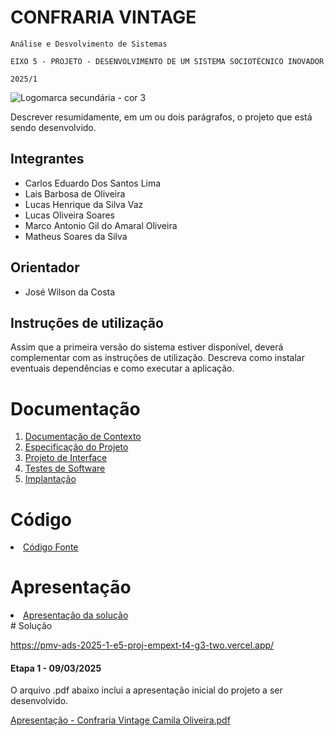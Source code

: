 # CONFRARIA VINTAGE

`Análise e Desvolvimento de Sistemas`

`EIXO 5 - PROJETO - DESENVOLVIMENTO DE UM SISTEMA SOCIOTÉCNICO INOVADOR`

`2025/1`


![Logomarca secundária -  cor 3](https://github.com/user-attachments/assets/92a74bae-38fc-4f3c-ae29-9f27bbd242ad)

Descrever resumidamente, em um ou dois parágrafos, o projeto que está sendo desenvolvido.

## Integrantes

* Carlos Eduardo Dos Santos Lima
* Lais Barbosa de Oliveira
* Lucas Henrique da Silva Vaz
* Lucas Oliveira Soares
* Marco Antonio Gil do Amaral Oliveira
* Matheus Soares da Silva

## Orientador

* José Wilson da Costa

## Instruções de utilização

Assim que a primeira versão do sistema estiver disponível, deverá complementar com as instruções de utilização. Descreva como instalar eventuais dependências e como executar a aplicação.

# Documentação

<ol>
<li><a href="documentos/01-Documentação de Contexto.md"> Documentação de Contexto</a></li>
<li><a href="documentos/02-Especificação do Projeto.md"> Especificação do Projeto</a></li>
<li><a href="documentos/03-Projeto de Interface.md"> Projeto de Interface</a></li>
<li><a href="documentos/04-Testes de Software.md"> Testes de Software</a></li>
<li><a href="documentos/05-Implantação.md"> Implantação</a></li>
</ol>

# Código

<li><a href="codigo-fonte/README.md"> Código Fonte</a></li>

# Apresentação


<li><a href="apresentacao/README.md"> Apresentação da solução</a></li>
# Solução

https://pmv-ads-2025-1-e5-proj-empext-t4-g3-two.vercel.app/

#### Etapa 1 - 09/03/2025

O arquivo .pdf abaixo inclui a apresentação inicial do projeto a ser desenvolvido.


[Apresentação - Confraria Vintage Camila Oliveira.pdf](https://github.com/user-attachments/files/19132614/Apresentacao.-.Confraria.Vintage.Camila.Oliveira.pdf)
